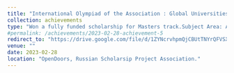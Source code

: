 ```yaml
---
title: "International Olympiad of the Association : Global Universities , Olympiad "
collection: achievements
type: "Won a fully funded scholarship for Masters track.Subject Area: AI & Math. Rank: 22 , Status: Winner"
#permalink: /achievements/2023-02-28-achievement-5
redirect_to: "https://drive.google.com/file/d/1ZYNcrvhpmQjCBUtTNYrQFVSXD-S7iV1_/view?usp=sharing"
venue: ""
date: 2023-02-28
location: "OpenDoors, Russian Scholarsip Project Association."
---
```

